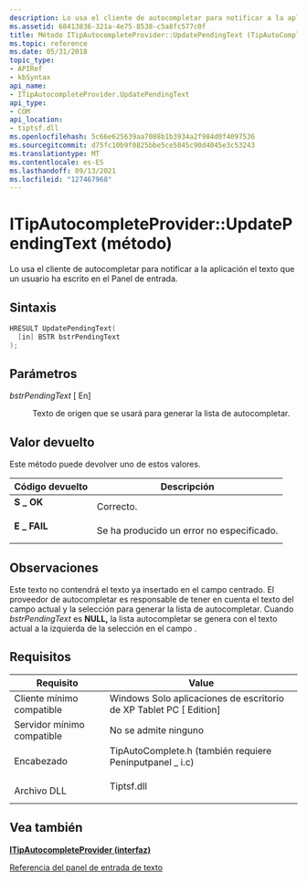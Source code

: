 ```yaml
---
description: Lo usa el cliente de autocompletar para notificar a la aplicación el texto que un usuario ha escrito en el Panel de entrada.
ms.assetid: 68413836-321a-4e75-8538-c5a8fc577c0f
title: Método ITipAutocompleteProvider::UpdatePendingText (TipAutoComplete.h)
ms.topic: reference
ms.date: 05/31/2018
topic_type:
- APIRef
- kbSyntax
api_name:
- ITipAutocompleteProvider.UpdatePendingText
api_type:
- COM
api_location:
- tiptsf.dll
ms.openlocfilehash: 5c66e625639aa7088b1b3934a2f984d0f4097536
ms.sourcegitcommit: d75fc10b9f0825bbe5ce5045c90d4045e3c53243
ms.translationtype: MT
ms.contentlocale: es-ES
ms.lasthandoff: 09/13/2021
ms.locfileid: "127467968"
---
```

# <a name="itipautocompleteproviderupdatependingtext-method"></a>ITipAutocompleteProvider::UpdatePendingText (método)

Lo usa el cliente de autocompletar para notificar a la aplicación el texto que un usuario ha escrito en el Panel de entrada.

## <a name="syntax"></a>Sintaxis


```C++
HRESULT UpdatePendingText(
  [in] BSTR bstrPendingText
);
```



## <a name="parameters"></a>Parámetros

<dl> <dt>

*bstrPendingText* \[ En\]
</dt> <dd>

Texto de origen que se usará para generar la lista de autocompletar.

</dd> </dl>

## <a name="return-value"></a>Valor devuelto

Este método puede devolver uno de estos valores.



| Código devuelto                                                                            | Descripción                               |
|----------------------------------------------------------------------------------------|-------------------------------------------|
| <dl> <dt>**S \_ OK**</dt> </dl>   | Correcto.<br/>                       |
| <dl> <dt>**E \_ FAIL**</dt> </dl> | Se ha producido un error no especificado.<br/> |



 

## <a name="remarks"></a>Observaciones

Este texto no contendrá el texto ya insertado en el campo centrado. El proveedor de autocompletar es responsable de tener en cuenta el texto del campo actual y la selección para generar la lista de autocompletar. Cuando *bstrPendingText* es **NULL,** la lista autocompletar se genera con el texto actual a la izquierda de la selección en el campo .

## <a name="requirements"></a>Requisitos



| Requisito | Value |
|-------------------------------------|---------------------------------------------------------------------------------------------------------------------------------|
| Cliente mínimo compatible<br/> | Windows Solo aplicaciones de escritorio de XP Tablet PC \[ Edition\]<br/>                                                                   |
| Servidor mínimo compatible<br/> | No se admite ninguno<br/>                                                                                                       |
| Encabezado<br/>                   | <dl> <dt>TipAutoComplete.h (también requiere Peninputpanel \_ i.c)</dt> </dl> |
| Archivo DLL<br/>                      | <dl> <dt>Tiptsf.dll</dt> </dl>                                           |



## <a name="see-also"></a>Vea también

<dl> <dt>

[**ITipAutocompleteProvider (interfaz)**](itipautocompleteprovider.md)
</dt> <dt>

[Referencia del panel de entrada de texto](text-input-panel-reference.md)
</dt> </dl>

 

 




